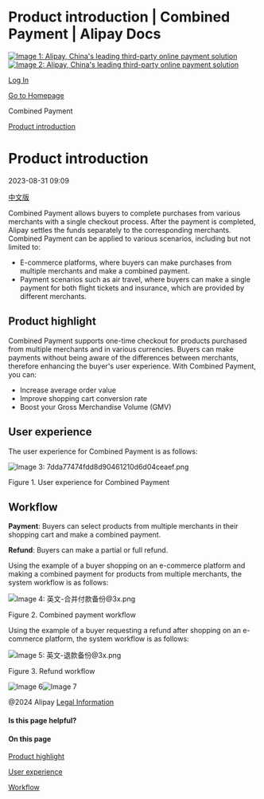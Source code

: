 Product introduction | Combined Payment | Alipay Docs
===============
                        

[![Image 1: Alipay, China's leading third-party online payment solution](https://ac.alipay.com/storage/2024/3/26/d66c43c0-440d-4c97-9976-f2028a2c8c5e.svg)![Image 2: Alipay, China's leading third-party online payment solution](https://ac.alipay.com/storage/2024/3/26/a48bd336-aea0-4f16-bf83-616eacbb4434.svg)](/docs/)

[Log In](https://global.alipay.com/ilogin/account_login.htm?goto=https%3A%2F%2Fglobal.alipay.com%2Fdocs%2Fac%2Fcombinedpay_en%2Foverview)

[Go to Homepage](../../)

Combined Payment

[Product introduction](/docs/ac/combinedpay_en/overview)

Product introduction
====================

2023-08-31 09:09

[中文版](https://global.alipay.com/docs/ac/combinedpay_cn/overview)

Combined Payment allows buyers to complete purchases from various merchants with a single checkout process. After the payment is completed, Alipay settles the funds separately to the corresponding merchants. Combined Payment can be applied to various scenarios, including but not limited to:

*   E-commerce platforms, where buyers can make purchases from multiple merchants and make a combined payment.
*   Payment scenarios such as air travel, where buyers can make a single payment for both flight tickets and insurance, which are provided by different merchants.

Product highlight
-----------------

Combined Payment supports one-time checkout for products purchased from multiple merchants and in various currencies. Buyers can make payments without being aware of the differences between merchants, therefore enhancing the buyer's user experience. With Combined Payment, you can:

*   Increase average order value
*   Improve shopping cart conversion rate
*   Boost your Gross Merchandise Volume (GMV)

User experience
---------------

The user experience for Combined Payment is as follows:

![Image 3: 7dda77474fdd8d90461210d6d04ceaef.png](https://idocs-assets.marmot-cloud.com/storage/idocs87c36dc8dac653c1/1692174859091-c7a6996a-e63d-48df-9de2-e07e138eb911.png)

Figure 1. User experience for Combined Payment

Workflow
--------

**Payment**: Buyers can select products from multiple merchants in their shopping cart and make a combined payment.

**Refund**: Buyers can make a partial or full refund.

Using the example of a buyer shopping on an e-commerce platform and making a combined payment for products from multiple merchants, the system workflow is as follows:

![Image 4: 英文-合并付款备份@3x.png](https://idocs-assets.marmot-cloud.com/storage/idocs87c36dc8dac653c1/1693277583722-09217e44-8918-41a8-b3e9-5e2ce2af47ff.png)

Figure 2. Combined payment workflow

Using the example of a buyer requesting a refund after shopping on an e-commerce platform, the system workflow is as follows:

![Image 5: 英文-退款备份@3x.png](https://idocs-assets.marmot-cloud.com/storage/idocs87c36dc8dac653c1/1693278752050-a27ab607-ac6e-439c-a781-547a8704b12b.png)

Figure 3. Refund workflow

![Image 6](https://ac.alipay.com/storage/2021/5/20/19b2c126-9442-4f16-8f20-e539b1db482a.png)![Image 7](https://ac.alipay.com/storage/2021/5/20/e9f3f154-dbf0-455f-89f0-b3d4e0c14481.png)

@2024 Alipay [Legal Information](https://global.alipay.com/docs/ac/platform/membership)

#### Is this page helpful?

#### On this page

[Product highlight](#taPKO "Product highlight")

[User experience](#s4xQb "User experience")

[Workflow](#hccR5 "Workflow")